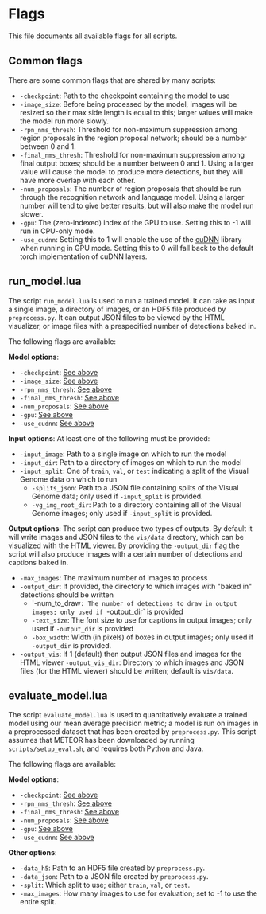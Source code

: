 # Flags
This file documents all available flags for all scripts.

## Common flags
There are some common flags that are shared by many scripts:

- `-checkpoint`: Path to the checkpoint containing the model to use
- `-image_size`: Before being processed by the model, images will be resized so their max side length is equal to this;
  larger values will make the model run more slowly.
- `-rpn_nms_thresh`: Threshold for non-maximum suppression among region proposals in the region proposal network; should
   be a number between 0 and 1.
- `-final_nms_thresh`: Threshold for non-maximum suppression among final output boxes; should be a number between 0 and 1.
  Using a larger value will cause the model to produce more detections, but they will have more overlap with each other.
- `-num_proposals`: The number of region proposals that should be run through the recognition network and language model.
  Using a larger number will tend to give better results, but will also make the model run slower.
- `-gpu`: The (zero-indexed) index of the GPU to use. Setting this to -1 will run in CPU-only mode.
- `-use_cudnn`: Setting this to 1 will enable the use of the [cuDNN](https://developer.nvidia.com/cudnn) library when
  running in GPU mode. Setting this to 0 will fall back to the default torch implementation of cuDNN layers.

## run_model.lua
The script `run_model.lua` is used to run a trained model. It can take as input a single image, a directory of images, or
an HDF5 file produced by `preprocess.py`. It can output JSON files to be viewed by the HTML visualizer, or image files with
a prespecified number of detections baked in.

The following flags are available:

**Model options**:
- `-checkpoint`: [See above](#common-flags)
- `-image_size`: [See above](#common-flags)
- `-rpn_nms_thresh`: [See above](#common-flags)
- `-final_nms_thresh`: [See above](#common-flags)
- `-num_proposals`: [See above](#common-flags)
- `-gpu`: [See above](#common-flags)
- `-use_cudnn`: [See above](#common-flags)

**Input options**:
At least one of the following must be provided:
- `-input_image`: Path to a single image on which to run the model
- `-input_dir`: Path to a directory of images on which to run the model
- `-input_split`: One of `train`, `val`, or `test` indicating a split of the Visual Genome data on which to run
  - `-splits_json`: Path to a JSON file containing splits of the Visual Genome data; only used if `-input_split`
     is provided.
  - `-vg_img_root_dir`: Path to a directory containing all of the Visual Genome images; only used if `-input_split`
    is provided.
    
**Output options**:
The script can produce two types of outputs. By default it will write images and JSON files to the `vis/data`
directory, which can be visualized with the HTML viewer. By providing the `-output_dir` flag the script will also
produce images with a certain number of detections and captions baked in.
- `-max_images`: The maximum number of images to process
- `-output_dir`: If provided, the directory to which images with "baked in" detections should be written
  - '-num_to_draw`: The number of detections to draw in output images; only used if `-output_dir` is provided
  - `-text_size`: The font size to use for captions in output images; only used if `-output_dir` is provided
  - `-box_width`: Width (in pixels) of boxes in output images; only used if `-output_dir` is provided.
- `-output_vis`: If 1 (default) then output JSON files and images for the HTML viewer
  `-output_vis_dir`: Directory to which images and JSON files (for the HTML viewer) should be written;
  default is `vis/data`.


## evaluate_model.lua
The script `evaluate_model.lua` is used to quantitatively evaluate a trained model using our mean average precision metric;
a model is run on images in a preprocessed dataset that has been created by `preprocess.py`.
This script assumes that METEOR has been downloaded by running `scripts/setup_eval.sh`, and requires both Python and Java.

The following flags are available:

**Model options**:
- `-checkpoint`: [See above](#common-flags)
- `-rpn_nms_thresh`: [See above](#common-flags)
- `-final_nms_thresh`: [See above](#common-flags)
- `-num_proposals`: [See above](#common-flags)
- `-gpu`: [See above](#common-flags)
- `-use_cudnn`: [See above](#common-flags)

**Other options**:
- `-data_h5`: Path to an HDF5 file created by `preprocess.py`.
- `-data_json`: Path to a JSON file created by `preprocess.py`.
- `-split`: Which split to use; either `train`, `val`, or `test`.
- `-max_images`: How many images to use for evaluation; set to -1 to use the entire split.
